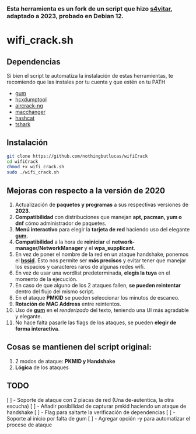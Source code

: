 ### Esta herramienta es un fork de un script que hizo [s4vitar](https://github.com/s4vitar/wifiCrack), adaptado a 2023, probado en Debian 12.

# wifi_crack.sh

## Dependencias

Si bien el script te automatiza la instalación de estas herramientas, te recomiendo que las instales por tu cuenta y que estén en tu PATH

- [gum](https://github.com/charmbracelet/gum)
- [hcxdumptool](https://github.com/ZerBea/hcxdumptool.git)
- [aircrack-ng](https://www.aircrack-ng.org/)
- [macchanger](https://github.com/alobbs/macchanger)
- [hashcat](https://hashcat.net/hashcat/)
- [tshark](https://tshark.dev/setup/install/)


## Instalación

```bash
git clone https://github.com/nothingbutlucas/wifiCrack
cd wifiCrack
chmod +x wifi_crack.sh
sudo ./wifi_crack.sh
```

## Mejoras con respecto a la versión de 2020

1. Actualización de **paquetes y programas** a sus respectivas versiones de **2023**.
2. **Compatibilidad** con distribuciones que manejan **apt, pacman, yum o dnf** cómo administrador de paquetes.
3. **Menú interactivo** para elegir la **tarjeta de red** haciendo uso del elegante **[gum](https://github.com/charmbracelet/gum)**.
4. **Compatibilidad** a la hora de **reiniciar** el **network-manager/NetworkManager** y el **wpa_supplicant**.
5. En vez de poner el nombre de la red en un ataque handshake, ponemos el **[bssid](https://es.wikipedia.org/wiki/BSSID)**. Esto nos permite ser **más precisos** y evitar tener que manejar los espacios y caracteres raros de algunas redes wifi.
6. En vez de usar una wordlist predeterminada, **elegís la tuya** en el momento de la ejecución.
7. En caso de que alguno de los 2 ataques fallen, **se pueden reintentar** dentro del flujo del mismo script.
8. En el ataque **PMKID** se pueden seleccionar los minutos de escaneo.
9. **Rotación de MAC Address** entre reintentos.
10. Uso de **[gum](https://github.com/charmbracelet/gum)** en el *renderizado* del texto, teniendo una UI más agradable y elegante.
11. No hace falta pasarle las flags de los ataques, se pueden **elegir de forma interactiva**.

## Cosas se mantienen del script original:

1. 2 modos de ataque: **PKMID y Handshake**
2. **Lógica** de los ataques

## TODO
[ ] - Soporte de ataque con 2 placas de red (Una de-autentica, la otra escucha)
[ ] - Añadir posibilidad de capturar pmkid haciendo un ataque de handshake
[ ] - Flag para saltarte la verificación de dependencias
[ ] - Soporte al inicio por falta de gum
[ ] - Agregar opción -y para automatizar el proceso de ataque
